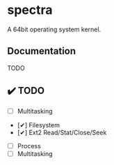 # spectra

<p>A 64bit operating system kernel.</p>

## Documentation
TODO

## :heavy_check_mark: TODO
- [ ] Multitasking
- [✔] Filesystem
- [✔] Ext2 Read/Stat/Close/Seek
- [ ] Process
- [ ] Multitasking